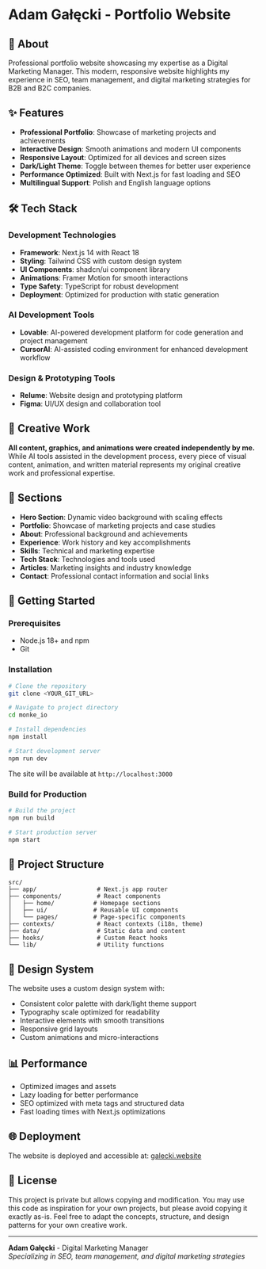 # Adam Gałęcki - Portfolio Website

## 🚀 About

Professional portfolio website showcasing my expertise as a Digital Marketing Manager. This modern, responsive website highlights my experience in SEO, team management, and digital marketing strategies for B2B and B2C companies.

## ✨ Features

- **Professional Portfolio**: Showcase of marketing projects and achievements
- **Interactive Design**: Smooth animations and modern UI components
- **Responsive Layout**: Optimized for all devices and screen sizes
- **Dark/Light Theme**: Toggle between themes for better user experience
- **Performance Optimized**: Built with Next.js for fast loading and SEO
- **Multilingual Support**: Polish and English language options

## 🛠️ Tech Stack

### Development Technologies
- **Framework**: Next.js 14 with React 18
- **Styling**: Tailwind CSS with custom design system
- **UI Components**: shadcn/ui component library
- **Animations**: Framer Motion for smooth interactions
- **Type Safety**: TypeScript for robust development
- **Deployment**: Optimized for production with static generation

### AI Development Tools
- **Lovable**: AI-powered development platform for code generation and project management
- **CursorAI**: AI-assisted coding environment for enhanced development workflow

### Design & Prototyping Tools
- **Relume**: Website design and prototyping platform
- **Figma**: UI/UX design and collaboration tool

## 🎨 Creative Work

**All content, graphics, and animations were created independently by me.** While AI tools assisted in the development process, every piece of visual content, animation, and written material represents my original creative work and professional expertise.

## 📱 Sections

- **Hero Section**: Dynamic video background with scaling effects
- **Portfolio**: Showcase of marketing projects and case studies
- **About**: Professional background and achievements
- **Experience**: Work history and key accomplishments
- **Skills**: Technical and marketing expertise
- **Tech Stack**: Technologies and tools used
- **Articles**: Marketing insights and industry knowledge
- **Contact**: Professional contact information and social links

## 🚀 Getting Started

### Prerequisites

- Node.js 18+ and npm
- Git

### Installation

```bash
# Clone the repository
git clone <YOUR_GIT_URL>

# Navigate to project directory
cd monke_io

# Install dependencies
npm install

# Start development server
npm run dev
```

The site will be available at `http://localhost:3000`

### Build for Production

```bash
# Build the project
npm run build

# Start production server
npm start
```

## 📁 Project Structure

```
src/
├── app/                 # Next.js app router
├── components/          # React components
│   ├── home/           # Homepage sections
│   ├── ui/             # Reusable UI components
│   └── pages/          # Page-specific components
├── contexts/            # React contexts (i18n, theme)
├── data/                # Static data and content
├── hooks/               # Custom React hooks
└── lib/                 # Utility functions
```

## 🎨 Design System

The website uses a custom design system with:
- Consistent color palette with dark/light theme support
- Typography scale optimized for readability
- Interactive elements with smooth transitions
- Responsive grid layouts
- Custom animations and micro-interactions

## 📊 Performance

- Optimized images and assets
- Lazy loading for better performance
- SEO optimized with meta tags and structured data
- Fast loading times with Next.js optimizations

## 🌐 Deployment

The website is deployed and accessible at: [galecki.website](https://galecki.website)

## 📝 License

This project is private but allows copying and modification. You may use this code as inspiration for your own projects, but please avoid copying it exactly as-is. Feel free to adapt the concepts, structure, and design patterns for your own creative work.

---

**Adam Gałęcki** - Digital Marketing Manager  
*Specializing in SEO, team management, and digital marketing strategies*
